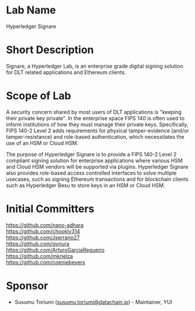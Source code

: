 # Lab Name

Hyperledger Signare

# Short Description

Signare, a Hyperledger Lab, is an enterprise grade digital signing solution for DLT related applications and Ethereum clients.

# Scope of Lab

A security concern shared by most users of DLT applications is "keeping their private key private". In the enterprise space FIPS 140 is often used to inform institutions of how they must manage their private keys. Specifically, FIPS 140-2 Level 2 adds requirements for physical tamper-evidence (and/or tamper-resistance) and role-based authentication, which necessitates the use of an HSM or Cloud HSM. 

The purpose of Hyperledger Signare is to provide a FIPS 140-2 Level 2 compliant signing solution for enterprise applications where various HSM and Cloud HSM vendors will be supported via plugins. Hyperledger Signare also provides role-based access controlled interfaces to solve multiple usecases, such as signing Ethereum transactions and for blockchain clients such as Hyperledger Besu to store keys in an HSM or Cloud HSM.


# Initial Committers

https://github.com/nano-adhara  
https://github.com/chookly314  
https://github.com/Jserrano27  
https://github.com/gynura  
https://github.com/ArturoGarciaRegueiro  
https://github.com/mkrielza  
https://github.com/coeniebeyers  


# Sponsor
 
- Susumu Toriumi (susumu.toriumi@datachain.jp) - Maintainer, YUI
